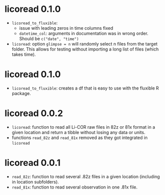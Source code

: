 # licoread 0.1.0

* `licoread_to_fluxible`:
  * issue with leading zeros in time columns fixed
  * `datetime_col`: arguments in documentation was in wrong order. Should be `c("date", "time")`
* `licoread`: option `glimpse = n` will randomly select n files from the target folder. This allows for testing without importing a long list of files (which takes time).

# licoread 0.1.0

* `licoread_to_fluxible`: creates a df that is easy to use with the fluxible R package.

# licoread 0.0.2

* `licoread`: function to read all Li-COR raw files in 82z or 81x format in a given location and return a tibble without losing any data or units.
* functions `read_82z` and `read_81x` removed as they got integrated in `licoread`

# licoread 0.0.1

* `read_82z`: function to read several .82z files in a given location (including in location subfolders).
* `read_81x`: function to read several observation in one .81x file.